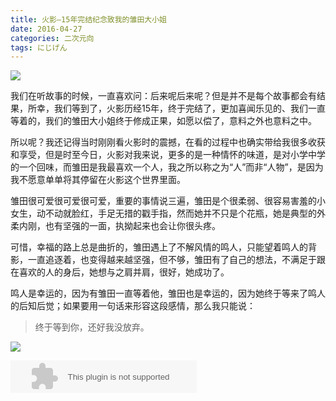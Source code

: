 ```yaml
---
title: 火影—15年完结纪念致我的雏田大小姐
date: 2016-04-27
categories: 二次元向
tags: にじげん
---
```

![](/img/pics/2016-04-27/3.png)

我们在听故事的时候，一直喜欢问：后来呢后来呢？但是并不是每个故事都会有结果，所幸，我们等到了，火影历经15年，终于完结了，更加喜闻乐见的、我们一直等着的，我们的雏田大小姐终于修成正果，如愿以偿了，意料之外也意料之中。  

<!--more-->

所以呢？我还记得当时刚刚看火影时的震撼，在看的过程中也确实带给我很多收获和享受，但是时至今日，火影对我来说，更多的是一种情怀的味道，是对小学中学的一个回味，而雏田是我最喜欢一个人，我之所以称之为“人”而非“人物”，是因为我不愿意单单将其停留在火影这个世界里面。

雏田很可爱很可爱很可爱，重要的事情说三遍，雏田是个很柔弱、很容易害羞的小女生，动不动就脸红，手足无措的戳手指，然而她并不只是个花瓶，她是典型的外柔内刚，也有坚强的一面，执拗起来也会让你很头疼。

可惜，幸福的路上总是曲折的，雏田遇上了不解风情的鸣人，只能望着鸣人的背影，一直追逐着，也变得越来越坚强，但不够，雏田有了自己的想法，不满足于跟在喜欢的人的身后，她想与之肩并肩，很好，她成功了。

鸣人是幸运的，因为有雏田一直等着他，雏田也是幸运的，因为她终于等来了鸣人的后知后觉；如果要用一句话来形容这段感情，那么我只能说：

>终于等到你，还好我没放弃。

![](/img/pics/2016-04-27/1.jpg)

<embed src="http://music.163.com/style/swf/widget.swf?sid=27836179&type=2&auto=1&width=278&height=32" width="298" height="52"  allowNetworking="all"></embed>



